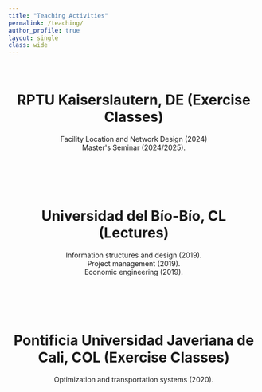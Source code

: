 ```yaml
---
title: "Teaching Activities"
permalink: /teaching/
author_profile: true
layout: single
class: wide
---
```

<br>

<header>
  <h1>RPTU Kaiserslautern, DE (Exercise Classes)</h1>
  
Facility Location and Network Design (2024)<br>
Master's Seminar (2024/2025).

</header>

<br>


<header>
  <h1>Universidad del Bío-Bío, CL (Lectures) </h1>
  Information structures and design (2019).<br>
  Project management (2019).<br>
  Economic engineering (2019).
</header>

<br>

<header>
  <h1>Pontificia Universidad Javeriana de Cali, COL (Exercise Classes)</h1>
  Optimization and transportation systems (2020).
</header>

